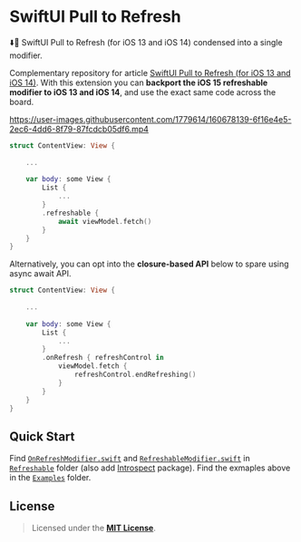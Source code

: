 # SwiftUI Pull to Refresh
⬇️🔄 SwiftUI Pull to Refresh (for iOS 13 and iOS 14) condensed into a single modifier.

Complementary repository for article [SwiftUI Pull to Refresh (for iOS 13 and iOS 14)]. With this extension you can **backport the iOS 15 refreshable modifier to iOS 13 and iOS 14**, and use the exact same code across the board.

https://user-images.githubusercontent.com/1779614/160678139-6f16e4e5-2ec6-4dd6-8f79-87fcdcb05df6.mp4

```Swift
struct ContentView: View {
    
	...
    
    var body: some View {
        List {
            ...
        }
        .refreshable {
            await viewModel.fetch()
        }
    }
}
```

Alternatively, you can opt into the **closure-based API** below to spare using async await API.

```Swift
struct ContentView: View {
    
	...
    
    var body: some View {
        List {
            ...
        }
        .onRefresh { refreshControl in
            viewModel.fetch {
                refreshControl.endRefreshing()
            }
        }
    }
}
```


## Quick Start

Find [`OnRefreshModifier.swift`] and [`RefreshableModifier.swift`] in [`Refreshable`] folder (also add [Introspect] package). Find the exmaples above in the [`Examples`] folder. 


## License

> Licensed under the [**MIT License**](https://en.wikipedia.org/wiki/MIT_License).

[SwiftUI Pull to Refresh (for iOS 13 and iOS 14)]: https://blog.eppz.eu/swiftui-pull-to-refresh/
[Introspect]: https://github.com/siteline/SwiftUI-Introspect
[`OnRefreshModifier.swift`]: SwiftUI_Pull_to_Refresh/Refreshable/OnRefreshModifier.swift
[`RefreshableModifier.swift`]: SwiftUI_Pull_to_Refresh/Refreshable/RefreshableModifier.swift
[`Refreshable`]: SwiftUI_Pull_to_Refresh/Refreshable
[`Examples`]: SwiftUI_Pull_to_Refresh/Examples
